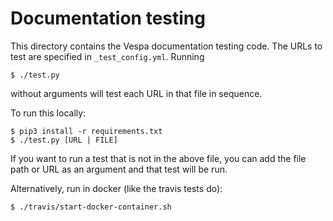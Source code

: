 <!-- Copyright Verizon Media. Licensed under the terms of the Apache 2.0 license. See LICENSE in the project root. -->

# Documentation testing

This directory contains the Vespa documentation testing code.
The URLs to test are specified in `_test_config.yml`.
Running

    $ ./test.py

without arguments will test each URL in that file in sequence.

To run this locally:

    $ pip3 install -r requirements.txt
    $ ./test.py [URL | FILE]

If you want to run a test that is not in the above file, you can add the file
path or URL as an argument and that test will be run.

Alternatively, run in docker (like the travis tests do):

    $ ./travis/start-docker-container.sh
